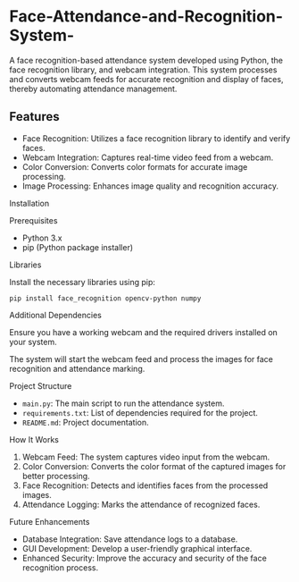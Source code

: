 # Face-Attendance-and-Recognition-System-

A face recognition-based attendance system developed using Python, the face recognition library, and webcam integration. This system processes and converts webcam feeds for accurate recognition and display of faces, thereby automating attendance management.

## Features

- Face Recognition: Utilizes a face recognition library to identify and verify faces.
- Webcam Integration: Captures real-time video feed from a webcam.
- Color Conversion: Converts color formats for accurate image processing.
- Image Processing: Enhances image quality and recognition accuracy.

 Installation

 Prerequisites

- Python 3.x
- pip (Python package installer)

 Libraries

Install the necessary libraries using pip:

```
pip install face_recognition opencv-python numpy
```

Additional Dependencies

Ensure you have a working webcam and the required drivers installed on your system.

 The system will start the webcam feed and process the images for face recognition and attendance marking.

 Project Structure

- `main.py`: The main script to run the attendance system.
- `requirements.txt`: List of dependencies required for the project.
- `README.md`: Project documentation.

 How It Works

1. Webcam Feed: The system captures video input from the webcam.
2. Color Conversion: Converts the color format of the captured images for better processing.
3. Face Recognition: Detects and identifies faces from the processed images.
4. Attendance Logging: Marks the attendance of recognized faces.

Future Enhancements

- Database Integration: Save attendance logs to a database.
- GUI Development: Develop a user-friendly graphical interface.
- Enhanced Security: Improve the accuracy and security of the face recognition process.


